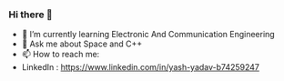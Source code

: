 ### Hi there 👋
- 🌱 I’m currently learning Electronic And Communication Engineering
- 💬 Ask me about Space and C++
- 📫 How to reach me:
- LinkedIn : https://www.linkedin.com/in/yash-yadav-b74259247
  

